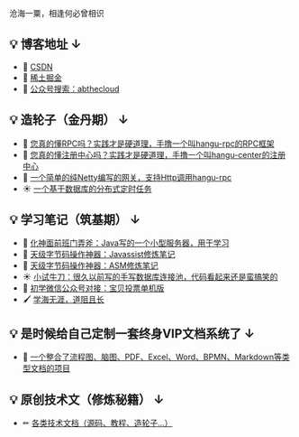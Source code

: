 沧海一粟，相逢何必曾相识

<h2>💡 博客地址 ↓</h2>

<ul>
    
<li>📃 <a href="https://blog.csdn.net/qq_27785239?type=blog">CSDN</a></li>
    
<li>📃 <a href="https://juejin.cn/user/2173083940028583/columns">稀土掘金</a></li>

<li>📃 <a href="#">公众号搜索：abthecloud</a></li>

</ul>

<h2>💡 造轮子（金丹期） ↓</h2>

<ul>

<li>🔨 <a href="https://github.com/yomea/hangu-rpc">您真的懂RPC吗？实践才是硬道理，手撸一个叫hangu-rpc的RPC框架</a></li>
    
<li>🍉 <a href="https://github.com/yomea/hangu-register">您真的懂注册中心吗？实践才是硬道理，手撸一个叫hangu-center的注册中心</a></li>
    
<li>🌙 <a href="https://github.com/yomea/hangu-gateway">一个简单的纯Netty编写的网关，支持Http调用hangu-rpc</a></li>
    
<li>☀ <a href="https://github.com/yomea/timer-task-scheduler">一个基于数据库的分布式定时任务</a></li>
  
</ul>

<h2 id="studyNote">💡 学习笔记（筑基期） ↓</h2>

<ul>

<li>🔨 <a href="https://github.com/yomea/httpServer">化神面前班门弄斧：Java写的一个小型服务器，用于学习</a></li>

<li>🍉 <a href="https://github.com/yomea/javassist">天级字节码操作神器：Javassist修炼笔记</a></li>

<li>🌙 <a href="https://github.com/yomea/ASM">天级字节码操作神器：ASM修炼笔记</a></li>

<li>☀ <a href="https://github.com/yomea/DataSource">小试牛刀：很久以前写的手写数据库连接池，代码看起来还是蛮搞笑的</a></li>

<li>🌲 <a href="https://github.com/yomea/weixinbabyvote">初学微信公众号对接：宝贝投票单机版</a></li>

<li>🖌️ <a href="#studyNote">学海无涯，道阻且长</a></li>

</ul>

<h2>💡 是时候给自己定制一套终身VIP文档系统了 ↓</h2>

<ul>
    
<li>🍉 <a href="https://github.com/yomea/lx-doc">一个整合了流程图、脑图、PDF、Excel、Word、BPMN、Markdown等类型文档的项目</a></li>

</ul>
 
<h2>💡 原创技术文（修炼秘籍） ↓</h2>

<ul>

<li>✏ <a href="https://github.com/yomea/technical-documentation">各类技术文档（源码、教程、造轮子...）</a></li>

</ul>
